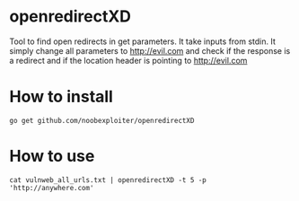 # openredirectXD
Tool to find open redirects in get parameters. It take inputs from stdin. It simply change all parameters to http://evil.com and check if the response is a redirect and if the location header is pointing to http://evil.com

# How to install 
```go get github.com/noobexploiter/openredirectXD```

# How to use
```cat vulnweb_all_urls.txt | openredirectXD -t 5 -p 'http://anywhere.com'```

